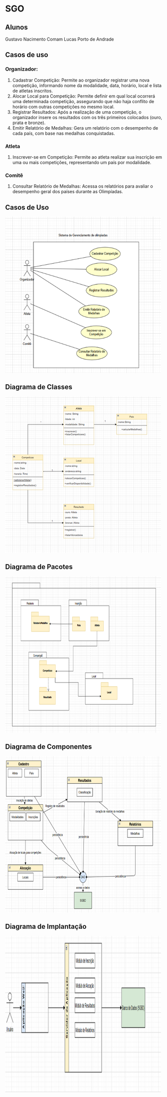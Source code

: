 # SGO

## Alunos
Gustavo Nacimento Comam
Lucas Porto de Andrade

## Casos de uso
### Organizador:
1.	Cadastrar Competição: Permite ao organizador registrar uma nova competição, informando nome da modalidade, data, horário, local e lista de atletas inscritos.
2.	Alocar Local para Competição: Permite definir em qual local ocorrerá uma determinada competição, assegurando que não haja conflito de horário com outras competições no mesmo local.
3.	Registrar Resultados: Após a realização de uma competição, o organizador insere os resultados com os três primeiros colocados (ouro, prata e bronze).
4.	Emitir Relatório de Medalhas: Gera um relatório com o desempenho de cada país, com base nas medalhas conquistadas.

### Atleta
1.	Inscrever-se em Competição: Permite ao atleta realizar sua inscrição em uma ou mais competições, representando um país por modalidade.
### Comitê
1.	Consultar Relatório de Medalhas: Acessa os relatórios para avaliar o desempenho geral dos países durante as Olimpíadas.

## Casos de Uso
<img width="500px" height="500px" src="https://github.com/LucasPorto18/SGO/blob/main/imagens/Captura%20de%20tela%202025-03-30%20234327.png"/>

## Diagrama de Classes
<img width="500px" height="500px" src="https://github.com/LucasPorto18/SGO/blob/main/imagens/Captura%20de%20tela%202025-03-30%20234210.png"/>

## Diagrama de Pacotes
<img width="500px" height="500px" src="https://github.com/LucasPorto18/SGO/blob/main/imagens/Captura%20de%20tela%202025-03-30%20235244.png"/>

## Diagrama de Componentes

<img width="500px" height="500px" src="https://github.com/LucasPorto18/SGO/blob/main/imagens/Captura%20de%20tela%202025-03-31%20034408.png"/>

## Diagrama de Implantação

<img width="500px" height="500px" src="https://github.com/LucasPorto18/SGO/blob/main/imagens/Captura%20de%20tela%202025-03-31%20034607.png"/>








